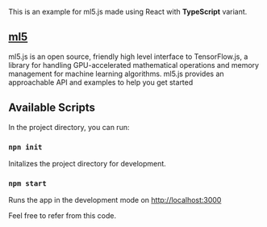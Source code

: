 
This is an example for ml5.js made using React with <strong>TypeScript</strong> variant.

## [ml5](https://ml5js.org/)

ml5.js is an open source, friendly high level interface to TensorFlow.js, a library for handling GPU-accelerated mathematical operations and memory management for machine learning algorithms. ml5.js provides an approachable API and examples to help you get started

## Available Scripts

In the project directory, you can run:

### `npn init`

Initalizes the project directory for development.

### `npm start`

Runs the app in the development mode on [http://localhost:3000](http://localhost:3000)<br />

Feel free to refer from this code.